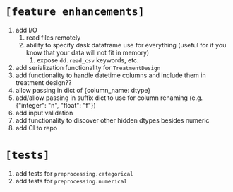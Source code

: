 # `[feature enhancements]`
1. add I/O
   1. read files remotely
   2. ability to specify dask dataframe use for everything (useful for if you know that your data will not fit in memory)
      1. expose `dd.read_csv` keywords, etc.
2. add serialization functionality for `TreatmentDesign`
3. add functionality to handle datetime columns and include them in treatment design??
4. allow passing in dict of {column_name: dtype}
5. add/allow passing in suffix dict to use for column renaming (e.g. {"integer": "n", "float": "f"})
6. add input validation
7. add functionality to discover other hidden dtypes besides numeric
8. add CI to repo

# `[tests]`
1. add tests for `preprocessing.categorical`
2. add tests for `preprocessing.numerical`
